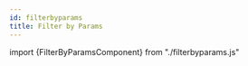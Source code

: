 ```yaml
---
id: filterbyparams
title: Filter by Params
---
```


import {FilterByParamsComponent} from "./filterbyparams.js"

<FilterByParamsComponent />

<!-- <p>Preview of different kind of files.</p>

## Default file preview

<p>When there is no extension or not supported extension file then it'll go as default.</p>
<FilePreviewComponent url="/fileUrl"/>

## File preview

<p>Declare file url by <code>fileUrl</code> prop. </p>
<FilePreviewComponent url="docxFile.docx"/>
<p>Add name instead of file url by <code>fileName</code> prop. </p>
<FilePreviewComponent url="xlsxFile.xlsx" name="xlsxFile"/>
<p>File extention name is displayed in front of blank page icon.</p>
<FilePreviewComponent url="zipFile.zip"/>

## Picture and Video preview

<p>Preview jpeg, jpg, gif, png of extension picures and mp4 video.</p>
<FilePreviewComponent url="https://erxes.io/static/images/logo/logo_dark_3x.png" />
<FilePreviewComponent url="video.mp4" />

## API

<FilePreviewComponent type="APIfilepreview" table={[
  ['fileUrl*', 'string', '', 'Define url of file. Supported types: docx, pptx, xlsx, mp4, jpeg, jpg, gif, png, zip, csv, doc, ppt, psd, avi, txt, rar, mp3, pdf, xls'],
  ['fileName', 'string', '', 'Show file name instead of the url']
]} /> -->
